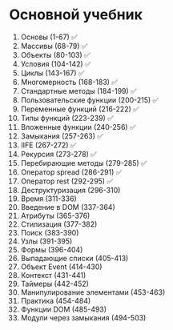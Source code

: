 # Основной учебник

1. Основы (1-67) ✅
2. Массивы (68-79) ✅
3. Объекты (80-103) ✅
4. Условия (104-142) ✅
5. Циклы (143-167) ✅
6. Многомерность (168-183) ✅
7. Стандартные методы (184-199) ✅
8. Пользовательские функции (200-215) ✅
9. Переменные функций (216-222) ✅
10. Типы функций (223-239) ✅
11. Вложенные функции (240-256) ✅
12. Замыкания (257-263) ✅
13. IIFE (267-272) ✅
14. Рекурсия (273-278) ✅
15. Перебирающие методы (279-285) ✅
16. Оператор spread (286-291) ✅
17. Оператор rest (292-295) ✅
18. Деструктуризация (296-310)
19. Время (311-336)
20. Введение в DOM (337-364)
21. Атрибуты (365-376)
22. Стилизация (377-382)
23. Поиск (383-390)
24. Узлы (391-395)
25. Формы (396-404)
26. Выпадающие списки (405-413)
27. Объект Event (414-430)
28. Контекст (431-441)
29. Таймеры (442-452)
30. Манипулирование элементами (453-463)
31. Практика (454-484)
32. Функции DOM (485-493)
33. Модули через замыкания (494-503)
